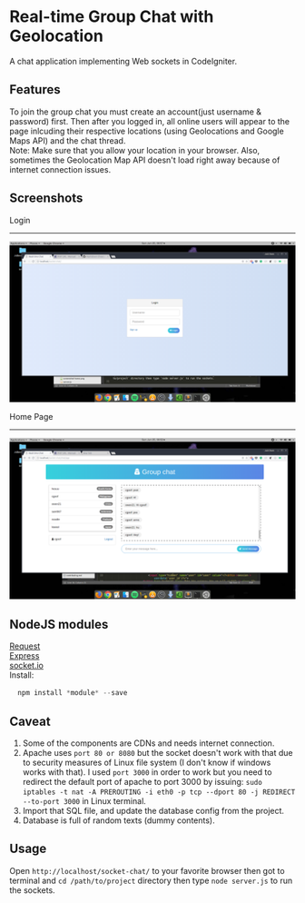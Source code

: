 # Real-time Group Chat with Geolocation
A chat application implementing Web sockets in CodeIgniter.

## Features
To join the group chat you must create an account(just username & password) first. Then after you logged in, all 
online users will appear to the page inlcuding their respective locations (using Geolocations and Google Maps API) and the chat thread.    
Note: Make sure that you allow your location in your browser. Also, sometimes the Geolocation Map API doesn't load right away because of internet connection issues.


## Screenshots  
 
Login
*** 

!["Home Page"](screenshot-login.png "Home")

Home Page
***

!["Login Page"](screenshot-home.png "Home")   

## NodeJS modules
[Request](https://www.npmjs.com/package/request)  
[Express](https://www.npmjs.com/package/express)  
[socket.io](https://www.npmjs.com/package/socket.io)  
Install:
```javascript
  npm install *module* --save
```

## Caveat
1. Some of the components are CDNs and needs internet connection.
2. Apache uses `port 80 or 8080` but the socket doesn't work with that due to security measures of Linux file system (I don't know if windows works with that). I used `port 3000` in order to work but you need to redirect the default port of apache to port 3000 by issuing: `sudo iptables -t nat -A PREROUTING -i eth0 -p tcp --dport 80 -j REDIRECT --to-port 3000` in Linux terminal.
3. Import that SQL file, and update the database config from the project.
4. Database is full of random texts (dummy contents).

## Usage
Open `http://localhost/socket-chat/` to your favorite browser then got to terminal and `cd /path/to/project` directory then type `node server.js` to run the sockets.
